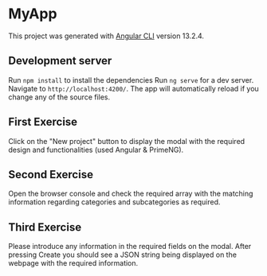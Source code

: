# MyApp

This project was generated with [Angular CLI](https://github.com/angular/angular-cli) version 13.2.4.

## Development server

Run `npm install` to install the dependencies
Run `ng serve` for a dev server. Navigate to `http://localhost:4200/`. The app will automatically reload if you change any of the source files.

## First Exercise 

Click on the "New project" button to display the modal with the required design and functionalities (used Angular & PrimeNG).

## Second Exercise

Open the browser console and check the required array with the matching information regarding categories and subcategories as required.

## Third Exercise

Please introduce any information in the required fields on the modal.
After pressing Create you should see a JSON string being displayed on the webpage with the required information. 

